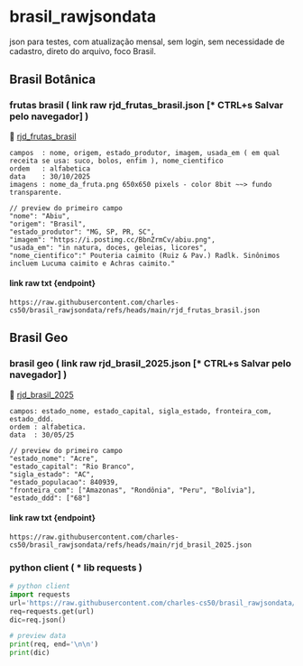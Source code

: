 # brasil_rawjsondata
json para testes, com atualização mensal, sem login, sem necessidade de cadastro, direto do arquivo, foco Brasil.

## Brasil Botânica
### frutas brasil ( link raw rjd_frutas_brasil.json [* CTRL+s Salvar pelo navegador] )
🔗 [rjd_frutas_brasil](https://raw.githubusercontent.com/charles-cs50/brasil_rawjsondata/refs/heads/main/rjd_frutas_brasil.json)
```
campos  : nome, origem, estado_produtor, imagem, usada_em ( em qual receita se usa: suco, bolos, enfim ), nome_cientifico
ordem   : alfabetica
data    : 30/10/2025
imagens : nome_da_fruta.png 650x650 pixels - color 8bit ~~> fundo transparente.
```
```jsonc
// preview do primeiro campo
"nome": "Abiu",
"origem": "Brasil",
"estado_produtor": "MG, SP, PR, SC",
"imagem": "https://i.postimg.cc/BbnZrmCv/abiu.png",
"usada_em": "in natura, doces, geleias, licores",
"nome_cientifico":" Pouteria caimito (Ruiz & Pav.) Radlk. Sinônimos incluem Lucuma caimito e Achras caimito."
```
#### link raw txt {endpoint}
```
https://raw.githubusercontent.com/charles-cs50/brasil_rawjsondata/refs/heads/main/rjd_frutas_brasil.json
```

## Brasil Geo
### brasil geo ( link raw rjd_brasil_2025.json [* CTRL+s Salvar pelo navegador] )
🔗 [rjd_brasil_2025](https://raw.githubusercontent.com/charles-cs50/brasil_rawjsondata/refs/heads/main/rjd_brasil_2025.json)
```
campos: estado_nome, estado_capital, sigla_estado, fronteira_com, estado_ddd.
ordem : alfabetica.
data  : 30/05/25
```
```jsonc
// preview do primeiro campo
"estado_nome": "Acre",
"estado_capital": "Rio Branco",
"sigla_estado": "AC",
"estado_populacao": 840939,
"fronteira_com": ["Amazonas", "Rondônia", "Peru", "Bolívia"],
"estado_ddd": ["68"]
```
#### link raw txt {endpoint}
```
https://raw.githubusercontent.com/charles-cs50/brasil_rawjsondata/refs/heads/main/rjd_brasil_2025.json
```
### python client ( * lib requests )
```python
# python client
import requests
url='https://raw.githubusercontent.com/charles-cs50/brasil_rawjsondata/refs/heads/main/rjd_brasil_2025.json'
req=requests.get(url)
dic=req.json()

# preview data
print(req, end='\n\n')
print(dic)
```
